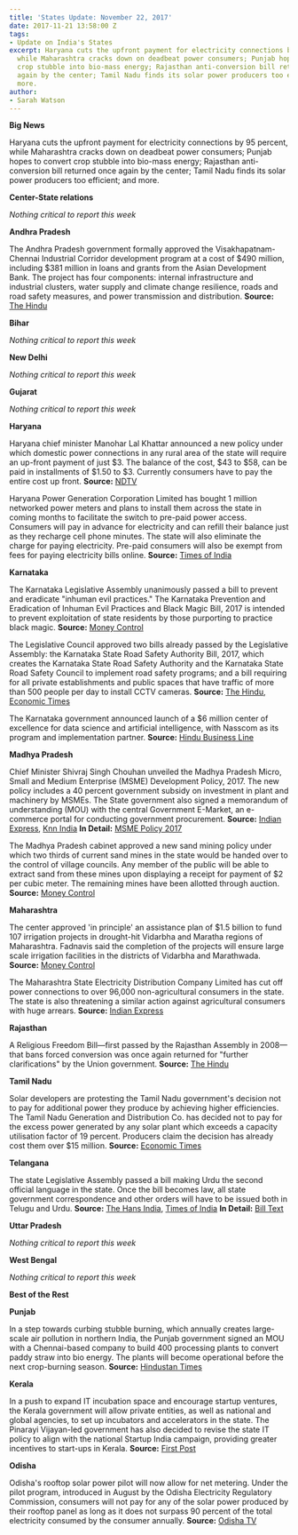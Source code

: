 ```yaml
---
title: 'States Update: November 22, 2017'
date: 2017-11-21 13:58:00 Z
tags:
- Update on India's States
excerpt: Haryana cuts the upfront payment for electricity connections by 95 percent,
  while Maharashtra cracks down on deadbeat power consumers; Punjab hopes to convert
  crop stubble into bio-mass energy; Rajasthan anti-conversion bill returned once
  again by the center; Tamil Nadu finds its solar power producers too efficient; and
  more.
author:
- Sarah Watson
---
```


**Big News**

Haryana cuts the upfront payment for electricity connections by 95 percent, while Maharashtra cracks down on deadbeat power consumers; Punjab hopes to convert crop stubble into bio-mass energy; Rajasthan anti-conversion bill returned once again by the center; Tamil Nadu finds its solar power producers too efficient; and more.

**Center-State relations**

_Nothing critical to report this week_

**Andhra Pradesh**

The Andhra Pradesh government formally approved the Visakhapatnam-Chennai Industrial Corridor development program at a cost of $490 million, including $381 million in loans and grants from the Asian Development Bank. The project has four components: internal infrastructure and industrial clusters, water supply and climate change resilience, roads and road safety measures, and power transmission and distribution. **Source:** [The Hindu](http://www.thehindu.com/todays-paper/tp-national/tp-andhrapradesh/rs-318780-cr-sanctioned-for-industrial-corridor/article20495991.ece)

**Bihar**

_Nothing critical to report this week_

**New Delhi**

_Nothing critical to report this week_

**Gujarat**

_Nothing critical to report this week_

**Haryana**

Haryana chief minister Manohar Lal Khattar announced a new policy under which domestic power connections in any rural area of the state will require an up-front payment of just $3. The balance of the cost, $43 to $58, can be paid in installments of $1.50 to $3. Currently consumers have to pay the entire cost up front. **Source:** [NDTV](https://www.ndtv.com/india-news/haryana-governments-new-scheme-offers-domestic-power-connections-on-emi-1777513)

Haryana Power Generation Corporation Limited has bought 1 million networked power meters and plans to install them across the state in coming months to facilitate the switch to pre-paid power access. Consumers will pay in advance for electricity and can refill their balance just as they recharge cell phone minutes. The state will also eliminate the charge for paying electricity. Pre-paid consumers will also be exempt from fees for paying electricity bills online. **Source:** [Times of India](https://timesofindia.indiatimes.com/city/chandigarh/haryana-set-for-pre-paid-power-meters/articleshow/61676744.cms)

**Karnataka**

The Karnataka Legislative Assembly unanimously passed a bill to prevent and eradicate &quot;inhuman evil practices.&quot; The Karnataka Prevention and Eradication of Inhuman Evil Practices and Black Magic Bill, 2017 is intended to prevent exploitation of state residents by those purporting to practice black magic. **Source:** [Money Control](http://www.moneycontrol.com/news/politics/karnataka-assembly-passes-anti-superstition-bill-2440909.html)

The Legislative Council approved two bills already passed by the Legislative Assembly: the Karnataka State Road Safety Authority Bill, 2017, which creates the Karnataka State Road Safety Authority and the Karnataka State Road Safety Council to implement road safety programs; and a bill requiring for all private establishments and public spaces that have traffic of more than 500 people per day to install CCTV cameras. **Source:** [The Hindu](http://www.thehindu.com/news/national/karnataka/karnataka-council-approves-road-safety-authority-bill/article20521903.ece), [Economic Times](https://economictimes.indiatimes.com/news/politics-and-nation/bill-making-cctv-cameras-must-at-public-places-passed/articleshow/61669333.cms)

The Karnataka government announced launch of a $6 million center of excellence for data science and artificial intelligence, with Nasscom as its program and implementation partner. **Source:** [Hindu Business Line](http://www.thehindubusinessline.com/info-tech/karnataka-partners-with-nasscom-for-coe-in-data-science-and-artificial-intelligence/article9963988.ece)

**Madhya Pradesh**

Chief Minister Shivraj Singh Chouhan unveiled the Madhya Pradesh Micro, Small and Medium Enterprise (MSME) Development Policy, 2017. The new policy includes a 40 percent government subsidy on investment in plant and machinery by MSMEs. The State government also signed a memorandum of understanding (MOU) with the central Government E-Market, an e-commerce portal for conducting government procurement. **Source:** [Indian Express](http://indianexpress.com/article/india/no-concessions-for-meat-liquor-gutka-in-madhya-pradeshs-new-msme-policy-4944215/), [Knn India](http://knnindia.co.in/news/newsdetails/state/msme-conclave-2017-kicks-off-in-bhopal-new-msme-policy-for-the-state-mobile-application-launched) **In Detail:** [MSME Policy 2017](https://mpmsme.gov.in/mpmsmecms/Admin/fileman/Uploads/Documents/MSME%20Development%20Policy%202017.pdf)

The Madhya Pradesh cabinet approved a new sand mining policy under which two thirds of current sand mines in the state would be handed over to the control of village councils. Any member of the public will be able to extract sand from these mines upon displaying a receipt for payment of $2 per cubic meter. The remaining mines have been allotted through auction. **Source:** [Money Control](http://www.moneycontrol.com/news/india/madhya-pradesh-cabinet-approves-new-sand-mining-policy-2438725.html)

**Maharashtra**

The center approved &#39;in principle&#39; an assistance plan of $1.5 billion to fund 107 irrigation projects in drought-hit Vidarbha and Maratha regions of Maharashtra. Fadnavis said the completion of the projects will ensure large scale irrigation facilities in the districts of Vidarbha and Marathwada. **Source:** [Money Control](http://www.moneycontrol.com/news/business/economy/centre-okays-rs-10000-cr-for-107-maharashtra-irrigation-projects-devendra-fadnavis-2439059.html)

The Maharashtra State Electricity Distribution Company Limited has cut off power connections to over 96,000 non-agricultural consumers in the state. The state is also threatening a similar action against agricultural consumers with huge arrears. **Source:** [Indian Express](http://indianexpress.com/article/india/power-supply-to-over-96000-non-agricultural-consumers-snapped-in-maharashtra-4937940/)

**Rajasthan**

A Religious Freedom Bill—first passed by the Rajasthan Assembly in 2008—that bans forced conversion was once again returned for &quot;further clarifications&quot; by the Union government. **Source:**   [The Hindu](http://www.thehindu.com/news/national/other-states/rajasthan-conversion-bill-returned-by-centre/article20461261.ece)

**Tamil Nadu**

Solar developers are protesting the Tamil Nadu government&#39;s decision not to pay for additional power they produce by achieving higher efficiencies. The Tamil Nadu Generation and Distribution Co. has decided not to pay for the excess power generated by any solar plant which exceeds a capacity utilisation factor of 19 percent. Producers claim the decision has already cost them over $15 million. **Source:** [Economic Times](https://economictimes.indiatimes.com/industry/energy/power/solar-companies-protest-tamil-nadus-move-to-not-pay-for-excess-power/articleshow/61652066.cms)

**Telangana**

The state Legislative Assembly passed a bill making Urdu the second official language in the state. Once the bill becomes law, all state government correspondence and other orders will have to be issued both in Telugu and Urdu. **Source:** [The Hans India](http://www.thehansindia.com/posts/index/Telangana/2017-11-14/Assembly-passes-two-Bills/339323), [Times of India](https://timesofindia.indiatimes.com/city/hyderabad/urdu-is-second-official-language-in-telangana-bill-passed-in-house/articleshow/61681392.cms) **In Detail:** [Bill Text](http://legislation.telanganalegislature.org.in:9090/Bills/PassedBills/English/Eng_passbill_Telangana%20Official%20Languages------english_1_11__64_v_1.pdf)

**Uttar Pradesh**

_Nothing critical to report this week_

**West Bengal**

_Nothing critical to report this week_

**Best of the Rest**

**Punjab**

In a step towards curbing stubble burning, which annually creates large-scale air pollution in northern India, the Punjab government signed an MOU with a Chennai-based company to build 400 processing plants to convert paddy straw into bio energy. The plants will become operational before the next crop-burning season. **Source:** [Hindustan Times](http://www.hindustantimes.com/punjab/stubble-burning-punjab-govt-signs-mou-with-chennai-based-firm/story-eFBi6RCN63FAVImj6e5UxK.html)

**Kerala**

In a push to expand IT incubation space and encourage startup ventures, the Kerala government will allow private entities, as well as national and global agencies, to set up incubators and accelerators in the state. The Pinarayi Vijayan-led government has also decided to revise the state IT policy to align with the national Startup India campaign, providing greater incentives to start-ups in Kerala. **Source:** [First Post](http://www.firstpost.com/tech/news-analysis/kerala-government-approves-support-for-incubators-and-accelerators-to-support-startups-4216417.html)

**Odisha**

Odisha&#39;s rooftop solar power pilot will now allow for net metering. Under the pilot program, introduced in August by the Odisha Electricity Regulatory Commission, consumers will not pay for any of the solar power produced by their rooftop panel as long as it does not surpass 90 percent of the total electricity consumed by the consumer annually. **Source:** [Odisha TV](http://odishatv.in/odisha/body-slider/odisha-introduces-net-metering-system-in-rooftop-solar-power-plant-254360/)